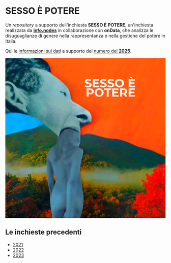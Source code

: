 # SESSO È POTERE

Un *repository* a supporto dell'inchiesta **SESSO È POTERE**, un'inchiesta realizzata da [**info.nodes**](https://www.infonodes.org/) in collaborazione con **onData**, che analizza le disuguaglianze di genere nella rappresentanza e nella gestione del potere in Italia.

Qui le [informazioni sui dati](dati/2025/README.md) a supporto del [numero del **2025**](https://github.com/ondata/sesso-e-potere/raw/main/report/2025_sesso_%C3%A8_potere.pdf).

[![](immagini/sesso_e_potere_2025_squared.png)](https://github.com/ondata/sesso-e-potere/raw/main/report/2025_sesso_%C3%A8_potere.pdf)

## Le inchieste precedenti

- [2021](https://www.infonodes.org/sesso-%C3%A8-potere#&gid=1908836886&pid=3)
- [2022](https://www.infonodes.org/sessoepotere22)
- [2023](https://infonodes.org/sesso-%C3%A8-potere#&gid=1908836886&pid=1)
